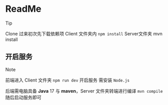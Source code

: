 # ReadMe

> [!TIP]
> Clone 过来初次先下载依赖项 Client 文件夹内 `npm install` Server文件夹 mvn install

## 开启服务

> [!NOTE]
> 前端进入 Client 文件夹 `npm run dev` 开启服务 需安装 `Node.js`
> 
> 后端需电脑具备 **Java** 17 与 **maven**，Server 文件夹转端进行编译 `mvn compile` 随后启动服务即可
